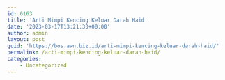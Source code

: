 ```yaml
---
id: 6163
title: 'Arti Mimpi Kencing Keluar Darah Haid'
date: '2023-03-17T13:21:33+00:00'
author: admin
layout: post
guid: 'https://bos.awn.biz.id/arti-mimpi-kencing-keluar-darah-haid/'
permalink: /arti-mimpi-kencing-keluar-darah-haid/
categories:
    - Uncategorized
---
```


